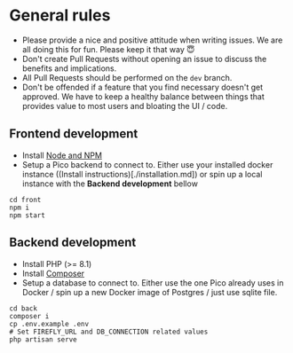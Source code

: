 # General rules
- Please provide a nice and positive attitude when writing issues. We are all doing this for fun. Please keep it that way :innocent:
- Don't create Pull Requests without opening an issue to discuss the benefits and implications.
- All Pull Requests should be performed on the `dev` branch.
- Don't be offended if a feature that you find necessary doesn't get approved. We have to keep a healthy balance between things that provides value to most users and bloating the UI / code.

## Frontend development
- Install [Node and NPM](https://nodejs.org/en)
- Setup a Pico backend to connect to. Either use your installed docker instance ((Install instructions)[./installation.md])
or spin up a local instance with the **Backend development** bellow

```
cd front
npm i
npm start
```


## Backend development
- Install PHP (>= 8.1)
- Install [Composer](https://getcomposer.org)
- Setup a database to connect to. Either use the one Pico already uses in Docker / spin up a new Docker image of Postgres / just use sqlite file.
```
cd back
composer i
cp .env.example .env
# Set FIREFLY_URL and DB_CONNECTION related values
php artisan serve
```







